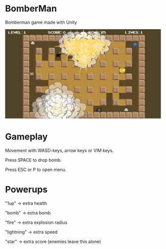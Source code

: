 # BomberMan
Bomberman game made with Unity

![Game in action](images/bomberman2.png)

# Gameplay

Movement with WASD-keys, arrow keys or VIM keys.

Press SPACE to drop bomb.

Press ESC or P to open menu.

# Powerups

"1up" -> extra health

"bomb" -> extra bomb

"fire" -> extra explosion radius

"lightning" -> extra speed

"star" -> extra score (enemies leave this alone)

